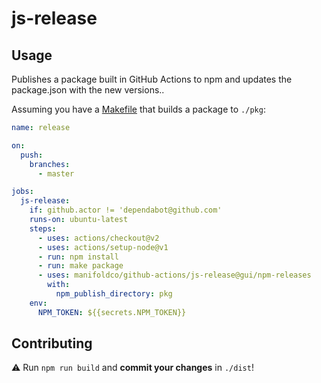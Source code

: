 # js-release

## Usage

Publishes a package built in GitHub Actions to npm and updates the package.json with the new versions..

Assuming you have a [Makefile][makefile-example] that builds a package to `./pkg`:

```yaml
name: release

on:
  push:
    branches:
      - master

jobs:
  js-release:
    if: github.actor != 'dependabot@github.com'
    runs-on: ubuntu-latest
    steps:
      - uses: actions/checkout@v2
      - uses: actions/setup-node@v1
      - run: npm install
      - run: make package
      - uses: manifoldco/github-actions/js-release@gui/npm-releases
        with:
          npm_publish_directory: pkg
    env:
      NPM_TOKEN: ${{secrets.NPM_TOKEN}}

```

[makefile-example]: https://github.com/manifoldco/manifold-plan-table/blob/master/Makefile

## Contributing

⚠️ Run `npm run build` and **commit your changes** in `./dist`!
